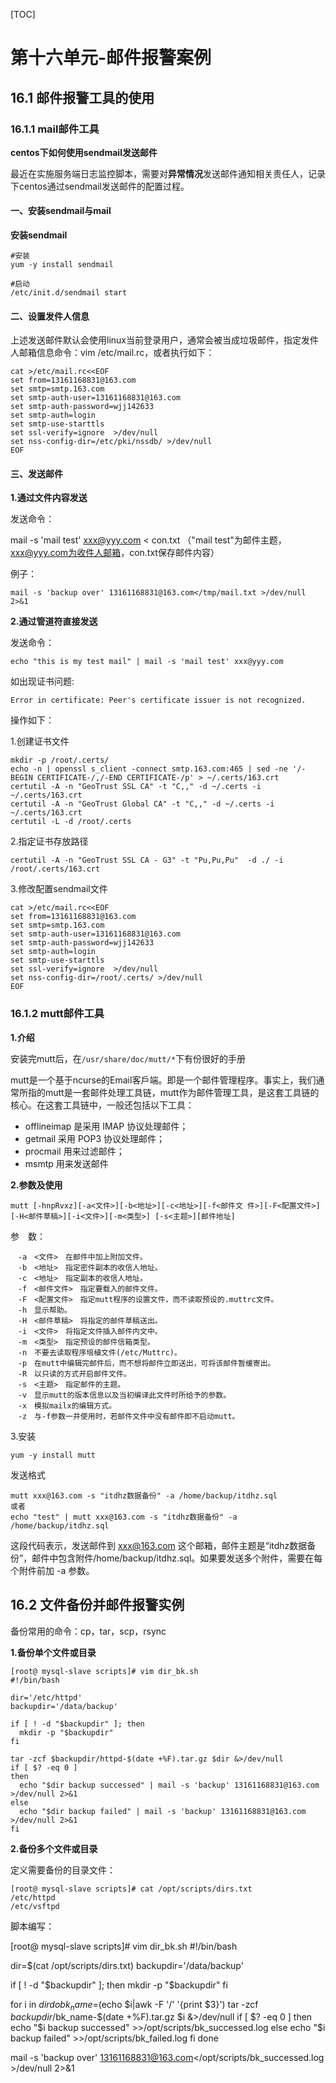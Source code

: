 

[TOC]





# 第十六单元-邮件报警案例





## 16.1 邮件报警工具的使用

### 16.1.1 mail邮件工具

**centos下如何使用sendmail发送邮件**

最近在实施服务端日志监控脚本，需要对**异常情况**发送邮件通知相关责任人，记录下centos通过sendmail发送邮件的配置过程。

#### 一、安装sendmail与mail

**安装sendmail**

```
#安装
yum -y install sendmail

#启动
/etc/init.d/sendmail start
```



#### 二、设置发件人信息

上述发送邮件默认会使用linux当前登录用户，通常会被当成垃圾邮件，指定发件人邮箱信息命令：vim /etc/mail.rc，或者执行如下：

```
cat >/etc/mail.rc<<EOF
set from=13161168831@163.com
set smtp=smtp.163.com
set smtp-auth-user=13161168831@163.com
set smtp-auth-password=wjj142633
set smtp-auth=login
set smtp-use-starttls
set ssl-verify=ignore  >/dev/null
set nss-config-dir=/etc/pki/nssdb/ >/dev/null
EOF
```

#### 三、发送邮件

**1.通过文件内容发送**

发送命令：

mail -s 'mail test' [xxx@yyy.com](http://mailto:xxx@yyy.com) < con.txt （"mail test"为邮件主题，xxx@yyy.com为收件人邮箱，con.txt保存邮件内容）

例子： 

```
mail -s 'backup over' 13161168831@163.com</tmp/mail.txt >/dev/null 2>&1
```

**2.通过管道符直接发送**

发送命令：

```
echo "this is my test mail" | mail -s 'mail test' xxx@yyy.com
```



如出现证书问题:

```
Error in certificate: Peer's certificate issuer is not recognized.
```

操作如下：

1.创建证书文件

```
mkdir -p /root/.certs/
echo -n | openssl s_client -connect smtp.163.com:465 | sed -ne '/-BEGIN CERTIFICATE-/,/-END CERTIFICATE-/p' > ~/.certs/163.crt
certutil -A -n "GeoTrust SSL CA" -t "C,," -d ~/.certs -i ~/.certs/163.crt
certutil -A -n "GeoTrust Global CA" -t "C,," -d ~/.certs -i ~/.certs/163.crt
certutil -L -d /root/.certs
```



2.指定证书存放路径

```
certutil -A -n "GeoTrust SSL CA - G3" -t "Pu,Pu,Pu"  -d ./ -i /root/.certs/163.crt
```

3.修改配置sendmail文件

```
cat >/etc/mail.rc<<EOF
set from=13161168831@163.com
set smtp=smtp.163.com
set smtp-auth-user=13161168831@163.com
set smtp-auth-password=wjj142633
set smtp-auth=login
set smtp-use-starttls
set ssl-verify=ignore  >/dev/null
set nss-config-dir=/root/.certs/ >/dev/null
EOF
```



### 16.1.2 mutt邮件工具

**1.介绍**

安装完mutt后，在`/usr/share/doc/mutt/*`下有份很好的手册

mutt是一个基于ncurse的Email客戶端。即是一个邮件管理程序。事实上，我们通常所指的mutt是一套邮件处理工具链，mutt作为邮件管理工具，是这套工具链的核心。在这套工具链中，一般还包括以下工具：

- offlineimap 是采用 IMAP 协议处理邮件；
- getmail 采用 POP3 协议处理邮件；
- procmail 用来过滤邮件；
- msmtp 用来发送邮件

**2.参数及使用**

```
mutt [-hnpRvxz][-a<文件>][-b<地址>][-c<地址>][-f<邮件文 件>][-F<配置文件>][-H<邮件草稿>][-i<文件>][-m<类型>] [-s<主题>][邮件地址]
```

参　数：

```
　-a　<文件>　在邮件中加上附加文件。
　-b　<地址>　指定密件副本的收信人地址。
　-c　<地址>　指定副本的收信人地址。
　-f　<邮件文件>　指定要载入的邮件文件。
　-F　<配置文件>　指定mutt程序的设置文件，而不读取预设的.muttrc文件。
　-h　显示帮助。
　-H　<邮件草稿>　将指定的邮件草稿送出。
　-i　<文件>　将指定文件插入邮件内文中。
　-m　<类型>　指定预设的邮件信箱类型。
　-n　不要去读取程序培植文件(/etc/Muttrc)。
　-p　在mutt中编辑完邮件后，而不想将邮件立即送出，可将该邮件暂缓寄出。
　-R　以只读的方式开启邮件文件。
　-s　<主题>　指定邮件的主题。
　-v　显示mutt的版本信息以及当初编译此文件时所给予的参数。
　-x　模拟mailx的编辑方式。
　-z　与-f参数一并使用时，若邮件文件中没有邮件即不启动mutt。
```

3.安装

```
yum -y install mutt
```

发送格式

```
mutt xxx@163.com -s "itdhz数据备份" -a /home/backup/itdhz.sql
或者
echo "test" | mutt xxx@163.com -s "itdhz数据备份" -a /home/backup/itdhz.sql
```

这段代码表示，发送邮件到 xxx@163.com 这个邮箱，邮件主题是“itdhz数据备份”，邮件中包含附件/home/backup/itdhz.sql。如果要发送多个附件，需要在每个附件前加 -a 参数。





## 16.2 文件备份并邮件报警实例

备份常用的命令：cp，tar，scp，rsync



**1.备份单个文件或目录**

```shell
[root@ mysql-slave scripts]# vim dir_bk.sh
#!/bin/bash

dir='/etc/httpd'
backupdir='/data/backup'

if [ ! -d "$backupdir" ]; then
  mkdir -p "$backupdir"
fi

tar -zcf $backupdir/httpd-$(date +%F).tar.gz $dir &>/dev/null
if [ $? -eq 0 ]
then
  echo "$dir backup successed" | mail -s 'backup' 13161168831@163.com  >/dev/null 2>&1
else
  echo "$dir backup failed" | mail -s 'backup' 13161168831@163.com  >/dev/null 2>&1
fi
```



**2.备份多个文件或目录**

定义需要备份的目录文件：

```shell
[root@ mysql-slave scripts]# cat /opt/scripts/dirs.txt
/etc/httpd
/etc/vsftpd

```

脚本编写：

[root@ mysql-slave scripts]# vim dir_bk.sh
#!/bin/bash

dir=$(cat /opt/scripts/dirs.txt)
backupdir='/data/backup'

if [ ! -d "$backupdir" ]; then
  mkdir -p "$backupdir"
fi


for i in $dir
do
  bk_name=$(echo $i|awk -F '/' '{print $3}')
  tar -zcf $backupdir/$bk_name-$(date +%F).tar.gz $i &>/dev/null
if [ $? -eq 0 ]
then
  echo "$i backup successed" >>/opt/scripts/bk_successed.log
else
  echo "$i backup failed" >>/opt/scripts/bk_failed.log
fi
done

mail -s 'backup over' 13161168831@163.com</opt/scripts/bk_successed.log >/dev/null 2>&1





